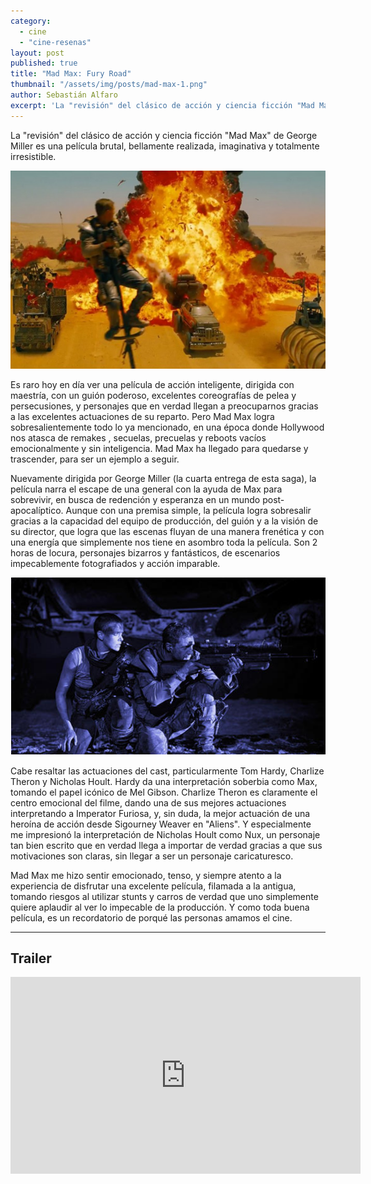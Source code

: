 ```yaml
---
category: 
  - cine
  - "cine-resenas"
layout: post
published: true
title: "Mad Max: Fury Road"
thumbnail: "/assets/img/posts/mad-max-1.png"
author: Sebastián Alfaro
excerpt: 'La "revisión" del clásico de acción y ciencia ficción "Mad Max" de George Miller'
---
```


La "revisión" del clásico de acción y ciencia ficción "Mad Max" de George Miller es una película brutal, bellamente realizada, imaginativa y totalmente irresistible.

![Mad Max: Fury Road](/assets/img/posts/mad-max-1.png)

Es raro hoy en día ver una película de acción inteligente, dirigida con maestría, con un guión poderoso, excelentes coreografías de pelea y persecusiones, y personajes que en verdad llegan a preocuparnos gracias a las excelentes actuaciones de su reparto. Pero Mad Max logra sobresalientemente todo lo ya mencionado, en una época donde Hollywood nos atasca de remakes , secuelas, precuelas y reboots vacíos emocionalmente y sin inteligencia. Mad Max ha llegado para quedarse y trascender, para ser un ejemplo a seguir.

Nuevamente dirigida por George Miller (la cuarta entrega de esta saga), la película narra el escape de una general con la ayuda de Max para sobrevivir, en busca de redención y esperanza en un mundo post-apocalíptico. Aunque con una premisa simple, la película logra sobresalir gracias a la capacidad del equipo de producción, del guión y a la visión de su director, que logra que las escenas fluyan de una manera frenética y con una energía que simplemente nos tiene en asombro toda la película. Son 2 horas de locura, personajes bizarros y fantásticos, de escenarios impecablemente fotografiados y acción imparable.

![Mad Max: Fury Road](/assets/img/posts/mad-max-2.png)

Cabe resaltar las actuaciones del cast, particularmente Tom Hardy, Charlize Theron y Nicholas Hoult. Hardy da una interpretación soberbia como Max, tomando el papel icónico de Mel Gibson. Charlize Theron es claramente el centro emocional del filme, dando una de sus mejores actuaciones interpretando a Imperator Furiosa, y, sin duda, la mejor actuación de una heroína de acción desde Sigourney Weaver en "Aliens". Y especialmente me impresionó la interpretación de Nicholas Hoult como Nux, un personaje tan bien escrito que en verdad llega a importar de verdad gracias a que sus motivaciones son claras, sin llegar a ser un personaje caricaturesco.  

Mad Max me hizo sentir emocionado, tenso, y siempre atento a la experiencia de disfrutar una excelente película, filamada a la antigua, tomando riesgos al utilizar stunts y carros de verdad que uno simplemente quiere aplaudir al ver lo impecable de la producción. Y como toda buena película, es un recordatorio de porqué las personas amamos el cine.

<hr>

## Trailer

<iframe width="560" height="315" src="https://www.youtube.com/embed/YWNWi-ZWL3c" frameborder="0" allowfullscreen></iframe>